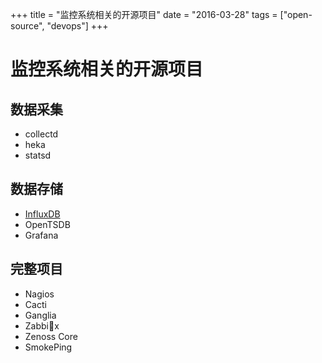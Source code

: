 +++
title = "监控系统相关的开源项目"
date = "2016-03-28"
tags = ["open-source", "devops"]
+++

# 监控系统相关的开源项目

## 数据采集

* collectd 
* heka
* statsd 

## 数据存储 

* [InfluxDB](https://influxdata.com/) 
* OpenTSDB 
* Grafana 

## 完整项目

* Nagios
* Cacti
* Ganglia
* Zabbix
* Zenoss Core
* SmokePing



 

